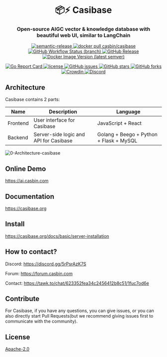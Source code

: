 <h1 align="center" style="border-bottom: none;">📦⚡️ Casibase</h1>
<h3 align="center">Open-source AIGC vector & knowledge database with beautiful web UI, similar to LangChain</h3>
<p align="center">
  <a href="#badge">
    <img alt="semantic-release" src="https://img.shields.io/badge/%20%20%F0%9F%93%A6%F0%9F%9A%80-semantic--release-e10079.svg">
  </a>
  <a href="https://hub.docker.com/r/casbin/casibase">
    <img alt="docker pull casbin/casibase" src="https://img.shields.io/docker/pulls/casbin/casibase.svg">
  </a>
  <a href="https://github.com/casbin/casibase/actions/workflows/build.yml">
    <img alt="GitHub Workflow Status (branch)" src="https://github.com/casbin/casibase/workflows/Build/badge.svg?style=flat-square">
  </a>
  <a href="https://github.com/casbin/casibase/releases/latest">
    <img alt="GitHub Release" src="https://img.shields.io/github/v/release/casbin/casibase.svg">
  </a>
  <a href="https://hub.docker.com/repository/docker/casbin/casibase">
    <img alt="Docker Image Version (latest semver)" src="https://img.shields.io/badge/Docker%20Hub-latest-brightgreen">
  </a>
<!-- waiting for changing -->
<!-- <a href="https://hub.docker.com/r/casbin/casibase"> -->
<!-- <a href="https://github.com/casbin/casibase/actions/workflows/build.yml"> -->
<!-- <a href="https://github.com/casbin/casibase/releases/latest"> -->
<!-- <a href="https://hub.docker.com/repository/docker/casbin/casibase"> -->
</p>

<p align="center">
  <a href="https://goreportcard.com/report/github.com/casbin/casibase">
    <img alt="Go Report Card" src="https://goreportcard.com/badge/github.com/casbin/casibase?style=flat-square">
  </a>
  <a href="https://github.com/casbin/casibase/blob/master/LICENSE">
    <img src="https://img.shields.io/github/license/casbin/casibase?style=flat-square" alt="license">
  </a>
  <a href="https://github.com/casbin/casibase/issues">
    <img alt="GitHub issues" src="https://img.shields.io/github/issues/casbin/casibase?style=flat-square">
  </a>
  <a href="#">
    <img alt="GitHub stars" src="https://img.shields.io/github/stars/casbin/casibase?style=flat-square">
  </a>
  <a href="https://github.com/casbin/casibase/network">
    <img alt="GitHub forks" src="https://img.shields.io/github/forks/casbin/casibase?style=flat-square">
  </a>
  <a href="https://crowdin.com/project/casibase">
    <img alt="Crowdin" src="https://badges.crowdin.net/casibase/localized.svg">
  </a>
  <a href="https://discord.gg/devUNrWXrh">
    <img alt="Discord" src="https://img.shields.io/discord/1022748306096537660?logo=discord&label=discord&color=5865F2">
  </a>
</p>

## Architecture

Casibase contains 2 parts:

| **Name**       | **Description**                                   | **Language**                            |
|----------------|---------------------------------------------------|-----------------------------------------|
| Frontend       | User interface for Casibase                       | JavaScript + React                      |
| Backend        | Server-side logic and API for Casibase            | Golang + Beego + Python + Flask + MySQL |

![0-Architecture-casibase](assets/0-Architecture-casibase.png)

## Online Demo

<https://ai.casbin.com>

## Documentation

<https://casibase.org>

## Install

<https://casibase.org/docs/basic/server-installation>

## How to contact?

Discord: <https://discord.gg/5rPsrAzK7S>

Forum: <https://forum.casbin.com>

Contact: <https://tawk.to/chat/623352fea34c2456412b8c51/1fuc7od6e>

## Contribute
For Casibase, if you have any questions, you can give issues, or you can also directly start Pull Requests(but we recommend giving issues first to communicate with the community).


## License
[Apache-2.0](https://github.com/casbin/casibase/blob/master/LICENSE)
